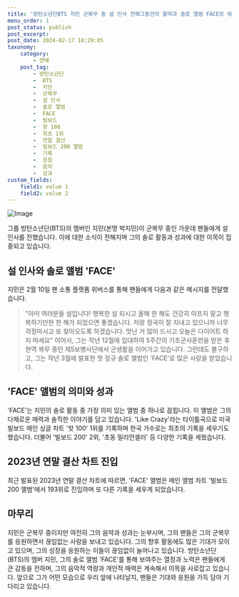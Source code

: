 ```yaml
---
title: '방탄소년단BTS 지민 군복무 중 설 인사 전해그동안의 활약과 솔로 앨범 FACE의 위업'
menu_order: 1
post_status: publish
post_excerpt: 
post_date: 2024-02-17 18:29:05
taxonomy:
    category:
        - 연예
    post_tag:
        - 방탄소년단
        -  BTS
        -  지민
        -  군복무
        -  설 인사
        -  솔로 앨범
        -  FACE
        -  빌보드
        -  핫 100
        -  최초 1위
        -  연말 결산
        -  빌보드 200 앨범
        -  기록
        -  응원
        -  음악
        -  성과
custom_fields:
    field1: value 1
    field2: value 2
---
```


![Image](https://mimgnews.pstatic.net/image/609/2024/02/11/202402111516250410_1_20240211152403818.jpg?type=w540)

그룹 방탄소년단(BTS)의 멤버인 지민(본명 박지민)이 군복무 중인 가운데 팬들에게 설 인사를 전했습니다. 이에 대한 소식이 전해지며 그의 솔로 활동과 성과에 대한 이목이 집중되고 있습니다.
## 설 인사와 솔로 앨범 'FACE'
지민은 2월 10일 팬 소통 플랫폼 위버스를 통해 팬들에게 다음과 같은 메시지를 전달했습니다.
>"아미 여러분들 설입니다! 행복한 설 되시고 올해 한 해도 건강히 아프지 말고 행복하기만한 한 해가 되었으면 좋겠습니다. 저랑 정국이 잘 지내고 있으니까 너무 걱정마시고 또 찾아오도록 하겠습니다. 맛난 거 많이 드시고 오늘은 다이어트 하지 마세요"
이어서, 그는 작년 12월에 입대하여 5주간의 기초군사훈련을 받은 후 현역 복무 중인 제5보병사단에서 군생활을 이어가고 있습니다. 그런데도 불구하고, 그는 작년 3월에 발표한 첫 정규 솔로 앨범인 'FACE'로 많은 사랑을 받았습니다.
## 'FACE' 앨범의 의미와 성과
'FACE'는 지민의 솔로 활동 중 가장 의미 있는 앨범 중 하나로 꼽힙니다. 이 앨범은 그의 다채로운 매력과 솔직한 이야기를 담고 있습니다. 'Like Crazy'라는 타이틀곡으로 미국 빌보드 메인 싱글 차트 '핫 100' 1위를 기록하며 한국 가수로는 최초의 기록을 세우기도 했습니다. 더불어 '빌보드 200' 2위, '초동 밀리언셀러' 등 다양한 기록을 세웠습니다.
## 2023년 연말 결산 차트 진입
최근 발표된 2023년 연말 결산 차트에 따르면, 'FACE' 앨범은 메인 앨범 차트 '빌보드 200 앨범'에서 193위로 진입하며 또 다른 기록을 세우게 되었습니다.
## 마무리
지민은 군복무 중이지만 여전히 그의 음악과 성과는 눈부시며, 그의 팬들은 그의 군복무를 응원하면서 끊임없는 사랑을 보내고 있습니다. 그의 향후 활동에도 많은 기대가 모이고 있으며, 그의 성장을 응원하는 이들이 끊임없이 늘어나고 있습니다.
방탄소년단(BTS)의 멤버 지민, 그의 솔로 앨범 'FACE'를 통해 보여주는 열정과 노력은 팬들에게 큰 감동을 전하며, 그의 음악적 역량과 개인적 매력은 계속해서 이목을 사로잡고 있습니다. 앞으로 그가 어떤 모습으로 우리 앞에 나타날지, 팬들은 기대와 응원을 가득 담아 기다리고 있습니다.
